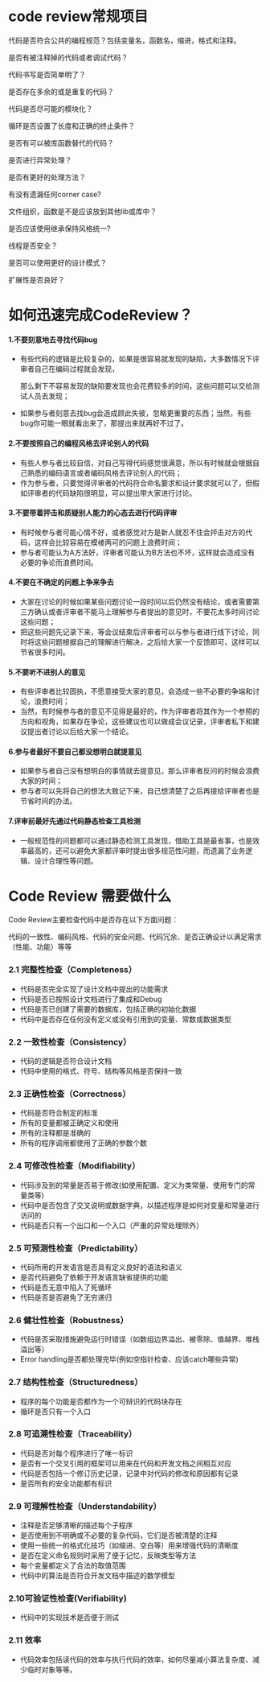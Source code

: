 # code review常规项目

代码是否符合公共的编程规范？包括变量名，函数名，缩进，格式和注释。

是否有被注释掉的代码或者调试代码？

代码书写是否简单明了？

是否存在多余的或是重复的代码？

代码是否尽可能的模块化？

循环是否设置了长度和正确的终止条件？

是否有可以被库函数替代的代码？

是否进行异常处理？

是否有更好的处理方法？

有没有遗漏任何corner case?

文件组织，函数是不是应该放到其他lib或库中？

是否应该使用继承保持风格统一?

线程是否安全？

是否可以使用更好的设计模式？

扩展性是否良好？




# 如何迅速完成CodeReview？

#### 1.不要刻意地去寻找代码bug

  - 有些代码的逻辑是比较复杂的，如果是很容易就发现的缺陷，大多数情况下评审者自己在编码过程就会发现，
  
    那么剩下不容易发现的缺陷要发现也会花费较多的时间，这些问题可以交给测试人员去发现；
  - 如果参与者刻意去找bug会造成顾此失彼，忽略更重要的东西；当然，有些bug你可能一眼就看出来了，那提出来就再好不过了。

#### 2.不要按照自己的编程风格去评论别人的代码

  - 有些人参与者比较自信，对自己写得代码感觉很满意，所以有时候就会根据自己熟悉的编码语言或者编码风格去评论别人的代码；
  - 作为参与者，只要觉得评审者的代码符合命名要求和设计要求就可以了，但假如评审者的代码缺陷很明显，可以提出带大家进行讨论。

#### 3.不要带着抨击和质疑别人能力的心态去进行代码评审

  - 有时候参与者可能心情不好，或者感觉对方是新人就忍不住会抨击对方的代码，这样会比较容易在模棱两可的问题上浪费时间；
  - 参与者可能认为A方法好，评审者可能认为B方法也不坏，这样就会造成没有必要的争论而浪费时间。

#### 4.不要在不确定的问题上争来争去

  - 大家在讨论的时候如果某些问题讨论一段时间以后仍然没有结论，或者需要第三方确认或者评审者不能马上理解参与者提出的意见时，不要花太多时间讨论这些问题；
  - 把这些问题先记录下来，等会议结束后评审者可以与参与者进行线下讨论，同时将这些问题根据自己的理解进行解决，之后给大家一个反馈即可，这样可以节省很多时间。

#### 5.不要听不进别人的意见

  - 有些评审者比较固执，不愿意接受大家的意见，会造成一些不必要的争端和讨论，浪费时间；
  - 当然，有时候参与者的意见不见得是最好的，作为评审者将其作为一个参照的方向和视角，如果存在争论，这些建议也可以做成会议记录，评审者私下和建议提出者讨论以后给大家一个结论。

#### 6.参与者最好不要自己都没想明白就提意见

  - 如果参与者自己没有想明白的事情就去提意见，那么评审者反问的时候会浪费大家的时间；
  - 参与者可以先将自己的想法大致记下来，自己想清楚了之后再提给评审者也是节省时间的办法。

#### 7.评审前最好先通过代码静态检查工具检测

 - 一般规范性的问题都可以通过静态检测工具发现，借助工具是最省事，也是效率最高的，还可以避免大家都评审时提出很多规范性问题，而遗漏了业务逻辑、设计合理性等问题。



# Code Review 需要做什么

Code Review主要检查代码中是否存在以下方面问题：

代码的一致性、编码风格、代码的安全问题、代码冗余、是否正确设计以满足需求（性能、功能）等等

### 2.1 完整性检查（Completeness）
  - 代码是否完全实现了设计文档中提出的功能需求
  - 代码是否已按照设计文档进行了集成和Debug
  - 代码是否已创建了需要的数据库，包括正确的初始化数据
  - 代码中是否存在任何没有定义或没有引用到的变量、常数或数据类型

### 2.2 一致性检查（Consistency）
  - 代码的逻辑是否符合设计文档
  - 代码中使用的格式、符号、结构等风格是否保持一致

### 2.3 正确性检查（Correctness）
  - 代码是否符合制定的标准
  - 所有的变量都被正确定义和使用
  - 所有的注释都是准确的
  - 所有的程序调用都使用了正确的参数个数

### 2.4 可修改性检查（Modifiability）
  - 代码涉及到的常量是否易于修改(如使用配置、定义为类常量、使用专门的常量类等)
  - 代码中是否包含了交叉说明或数据字典，以描述程序是如何对变量和常量进行访问的
  - 代码是否只有一个出口和一个入口（严重的异常处理除外）

### 2.5 可预测性检查（Predictability）
  - 代码所用的开发语言是否具有定义良好的语法和语义
  - 是否代码避免了依赖于开发语言缺省提供的功能
  - 代码是否无意中陷入了死循环
  - 代码是否是否避免了无穷递归

### 2.6 健壮性检查（Robustness）
  - 代码是否采取措施避免运行时错误（如数组边界溢出、被零除、值越界、堆栈溢出等）
  - Error handling是否都处理完毕(例如空指针检查、应该catch哪些异常)

### 2.7 结构性检查（Structuredness）
  - 程序的每个功能是否都作为一个可辩识的代码块存在
  - 循环是否只有一个入口

### 2.8 可追溯性检查（Traceability）
  - 代码是否对每个程序进行了唯一标识
  - 是否有一个交叉引用的框架可以用来在代码和开发文档之间相互对应
  - 代码是否包括一个修订历史记录，记录中对代码的修改和原因都有记录
  - 是否所有的安全功能都有标识

### 2.9 可理解性检查（Understandability）
  - 注释是否足够清晰的描述每个子程序
  - 是否使用到不明确或不必要的复杂代码，它们是否被清楚的注释
  - 使用一些统一的格式化技巧（如缩进、空白等）用来增强代码的清晰度
  - 是否在定义命名规则时采用了便于记忆，反映类型等方法
  - 每个变量都定义了合法的取值范围
  - 代码中的算法是否符合开发文档中描述的数学模型

### 2.10可验证性检查(Verifiability)
  - 代码中的实现技术是否便于测试

### 2.11 效率
  - 代码效率包括读代码的效率与执行代码的效率，如何尽量减小算法复杂度、减少临时对象等等。
